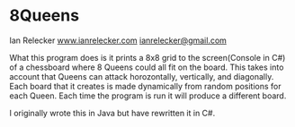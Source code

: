 # 8Queens
 
Ian Relecker
www.ianrelecker.com
ianrelecker@gmail.com

What this program does is it prints a 8x8 grid to the screen(Console in C#) 
of a chessboard where 8 Queens could all fit on the board.
This takes into account that Queens can attack horozontally, vertically, and diagonally.
Each board that it creates is made dynamically from random positions for each Queen.
Each time the program is run it will produce a different board.

I originally wrote this in Java but have rewritten it in C#.